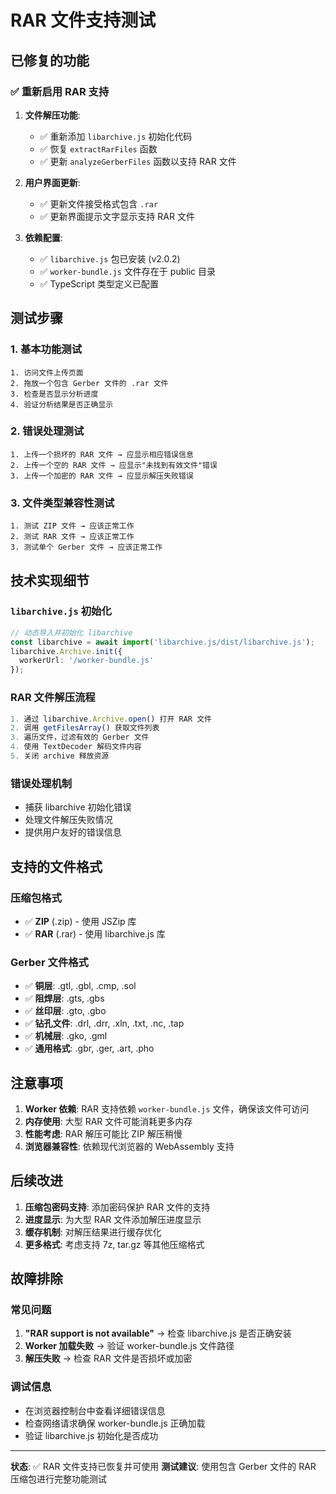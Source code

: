 # RAR 文件支持测试

## 已修复的功能

### ✅ 重新启用 RAR 支持

1. **文件解压功能**:
   - ✅ 重新添加 `libarchive.js` 初始化代码
   - ✅ 恢复 `extractRarFiles` 函数
   - ✅ 更新 `analyzeGerberFiles` 函数以支持 RAR 文件

2. **用户界面更新**:
   - ✅ 更新文件接受格式包含 `.rar`
   - ✅ 更新界面提示文字显示支持 RAR 文件

3. **依赖配置**:
   - ✅ `libarchive.js` 包已安装 (v2.0.2)
   - ✅ `worker-bundle.js` 文件存在于 public 目录
   - ✅ TypeScript 类型定义已配置

## 测试步骤

### 1. 基本功能测试
```
1. 访问文件上传页面
2. 拖放一个包含 Gerber 文件的 .rar 文件
3. 检查是否显示分析进度
4. 验证分析结果是否正确显示
```

### 2. 错误处理测试
```
1. 上传一个损坏的 RAR 文件 → 应显示相应错误信息
2. 上传一个空的 RAR 文件 → 应显示"未找到有效文件"错误
3. 上传一个加密的 RAR 文件 → 应显示解压失败错误
```

### 3. 文件类型兼容性测试
```
1. 测试 ZIP 文件 → 应该正常工作
2. 测试 RAR 文件 → 应该正常工作
3. 测试单个 Gerber 文件 → 应该正常工作
```

## 技术实现细节

### `libarchive.js` 初始化
```typescript
// 动态导入并初始化 libarchive
const libarchive = await import('libarchive.js/dist/libarchive.js');
libarchive.Archive.init({
  workerUrl: '/worker-bundle.js'
});
```

### RAR 文件解压流程
```typescript
1. 通过 libarchive.Archive.open() 打开 RAR 文件
2. 调用 getFilesArray() 获取文件列表
3. 遍历文件，过滤有效的 Gerber 文件
4. 使用 TextDecoder 解码文件内容
5. 关闭 archive 释放资源
```

### 错误处理机制
- 捕获 libarchive 初始化错误
- 处理文件解压失败情况
- 提供用户友好的错误信息

## 支持的文件格式

### 压缩包格式
- ✅ **ZIP** (.zip) - 使用 JSZip 库
- ✅ **RAR** (.rar) - 使用 libarchive.js 库

### Gerber 文件格式
- ✅ **铜层**: .gtl, .gbl, .cmp, .sol
- ✅ **阻焊层**: .gts, .gbs
- ✅ **丝印层**: .gto, .gbo
- ✅ **钻孔文件**: .drl, .drr, .xln, .txt, .nc, .tap
- ✅ **机械层**: .gko, .gml
- ✅ **通用格式**: .gbr, .ger, .art, .pho

## 注意事项

1. **Worker 依赖**: RAR 支持依赖 `worker-bundle.js` 文件，确保该文件可访问
2. **内存使用**: 大型 RAR 文件可能消耗更多内存
3. **性能考虑**: RAR 解压可能比 ZIP 解压稍慢
4. **浏览器兼容性**: 依赖现代浏览器的 WebAssembly 支持

## 后续改进

1. **压缩包密码支持**: 添加密码保护 RAR 文件的支持
2. **进度显示**: 为大型 RAR 文件添加解压进度显示
3. **缓存机制**: 对解压结果进行缓存优化
4. **更多格式**: 考虑支持 7z, tar.gz 等其他压缩格式

## 故障排除

### 常见问题
1. **"RAR support is not available"** → 检查 libarchive.js 是否正确安装
2. **Worker 加载失败** → 验证 worker-bundle.js 文件路径
3. **解压失败** → 检查 RAR 文件是否损坏或加密

### 调试信息
- 在浏览器控制台中查看详细错误信息
- 检查网络请求确保 worker-bundle.js 正确加载
- 验证 libarchive.js 初始化是否成功

---

**状态**: ✅ RAR 文件支持已恢复并可使用
**测试建议**: 使用包含 Gerber 文件的 RAR 压缩包进行完整功能测试 